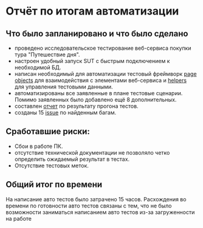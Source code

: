 # Отчёт по итогам автоматизации

## Что было запланировано и что было сделано

- проведено исследовательское тестирование веб-сервиса покупки тура "Путешествие дня".
- настроен удобный запуск SUT с быстрым подключением к необходимой БД.
- написан необходимый для автоматизации тестовый фреймворк
  [page objects](https://github.com/Zerodoom675/Diplom/tree/main/src/test/java/page) для взаимодействия с
  элементами веб-сервиса и
  [helpers](https://github.com/Zerodoom675/Diplom/tree/main/src/test/java/data) для управления тестовыми данными.
- автоматизированы все заявленные в плане тестовые сценарии. Помимо заявленных было добавлено ещё 8 дополнительных.
- составлен [отчет](https://github.com/Zerodoom675/Diplom/blob/main/docs/Report.md) по результату прогона тестов.
- созданы 15 [issue](https://github.com/Zerodoom675/Diplom/issues) по найденным багам.

## Сработавшие риски:

- Сбои в работе ПК.
- отсутствие технической документации не позволяло четко определить ожидаемый результат в тестах.
- Отсутствие тестовых меток.

## Общий итог по времени

На написание авто тестов было затрачено 15 часов.
Расхождения во времени по готовности авто тестов связаны с тем, что не было возможности заниматься написанием
авто тестов из-за загруженности на работе